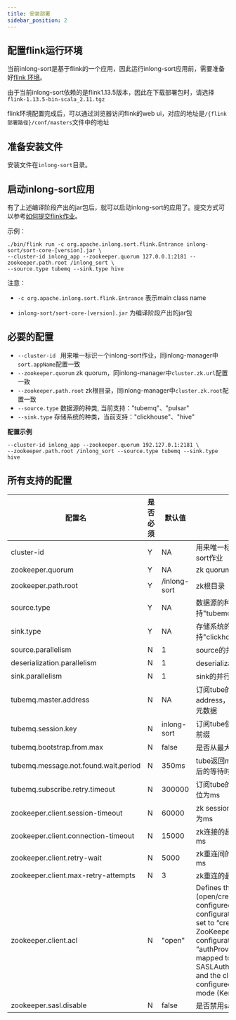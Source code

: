 ```yaml
---
title: 安装部署
sidebar_position: 2
---
```


## 配置flink运行环境
当前inlong-sort是基于flink的一个应用，因此运行inlong-sort应用前，需要准备好[flink 环境](https://nightlies.apache.org/flink/flink-docs-release-1.13/docs/deployment/overview/)。

由于当前inlong-sort依赖的是flink1.13.5版本，因此在下载部署包时，请选择`flink-1.13.5-bin-scala_2.11.tgz`

flink环境配置完成后，可以通过浏览器访问flink的web ui，对应的地址是`/{flink部署路径}/conf/masters`文件中的地址

## 准备安装文件
安装文件在`inlong-sort`目录。

## 启动inlong-sort应用
有了上述编译阶段产出的jar包后，就可以启动inlong-sort的应用了。提交方式可以参考[如何提交flink作业](https://nightlies.apache.org/flink/flink-docs-release-1.13/docs/deployment/cli/#submitting-a-job)。

示例：
```
./bin/flink run -c org.apache.inlong.sort.flink.Entrance inlong-sort/sort-core-[version].jar \
--cluster-id inlong_app --zookeeper.quorum 127.0.0.1:2181 --zookeeper.path.root /inlong_sort \
--source.type tubemq --sink.type hive
```

注意：

- `-c org.apache.inlong.sort.flink.Entrance` 表示main class name

- `inlong-sort/sort-core-[version].jar` 为编译阶段产出的jar包

## 必要的配置
- `--cluster-id ` 用来唯一标识一个inlong-sort作业，同inlong-manager中`sort.appName`配置一致
- `--zookeeper.quorum` zk quorum，同inlong-manager中`cluster.zk.url`配置一致
- `--zookeeper.path.root` zk根目录，同inlong-manager中`cluster.zk.root`配置一致
- `--source.type` 数据源的种类, 当前支持："tubemq"、"pulsar"
- `--sink.type` 存储系统的种类，当前支持："clickhouse"、"hive"

**配置示例**
```
--cluster-id inlong_app --zookeeper.quorum 192.127.0.1:2181 \
--zookeeper.path.root /inlong_sort --source.type tubemq --sink.type hive
```

## 所有支持的配置
|  配置名 | 是否必须  | 默认值  |描述   |
| ------------ | ------------ | ------------ | ------------ |
|cluster-id   | Y | NA  |  用来唯一标识一个inlong-sort作业 |
|zookeeper.quorum   | Y  | NA  | zk quorum  |
|zookeeper.path.root   | Y  | /inlong-sort  |  zk根目录  |
|source.type   | Y | NA | 数据源的种类, 当前支持"tubemq"和"pulsar"  |
|sink.type   | Y  | NA  | 存储系统的种类，当前支持"clickhouse" 和 "hive" |
|source.parallelism   | N  | 1  | source的并行度  |
|deserialization.parallelism | N | 1 | deserialization的并行度  |
|sink.parallelism   | N  | 1  | sink的并行度 |
|tubemq.master.address | N  | NA  | 订阅tube的master address，优先级低于zk上的元数据  |
|tubemq.session.key | N | inlong-sort | 订阅tube使用的session key前缀 |
|tubemq.bootstrap.from.max | N | false | 是否从最大位置开始消费tube |
|tubemq.message.not.found.wait.period | N | 350ms | tube返回message not found后的等待时间 |
|tubemq.subscribe.retry.timeout | N | 300000 | 订阅tube的重试超时时间，单位为ms |
|zookeeper.client.session-timeout | N | 60000 | zk session的超时时间，单位为ms |
|zookeeper.client.connection-timeout | N | 15000 | zk连接的超时时间，单位为ms |
|zookeeper.client.retry-wait | N | 5000 | zk重连间的等待时间，单位为ms |
|zookeeper.client.max-retry-attempts | N | 3 | zk重连的最大重试次数 |
|zookeeper.client.acl | N | "open" | Defines the ACL (open/creator) to be configured on ZK node. The configuration value can be set to “creator” if the ZooKeeper server configuration has the “authProvider” property mapped to use SASLAuthenticationProvider and the cluster is configured to run in secure mode (Kerberos) |
|zookeeper.sasl.disable | N | false | 是否禁用sasl |